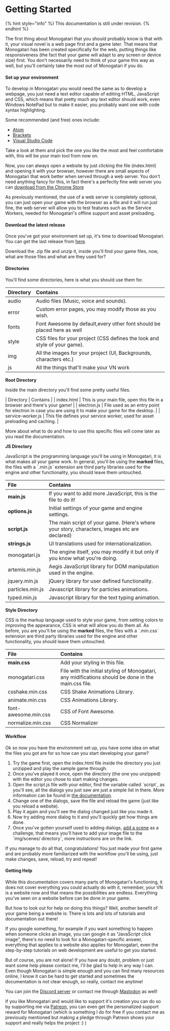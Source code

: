 # Getting Started

{% hint style="info" %}
This documentation is still under revision.
{% endhint %}

The first thing about Monogatari that you should probably know is that with it, your visual novel is a web page first and a game later. That means that Monogatari has been created specifically for the web, putting things like responsiveness \(the fact that your game will adapt to any screen or device size\) first. You don't necessarily need to think of your game this way as well, but you'll certainly take the most out of Monogatari if you do.

#### Set up your environment

To develop in Monogatari you would need the same as to develop a webpage, you just need a text editor capable of editing HTML, JavaScript and CSS, which means that pretty much any text editor should work, even Windows NotePad but to make it easier, you probably want one with code syntax highlighting.

Some recommended \(and free\) ones include:

* [Atom](https://atom.io/)
* [Brackets](http://brackets.io/)
* [Visual Studio Code](https://code.visualstudio.com)

Take a look at them and pick the one you like the most and feel comfortable with, this will be your main tool from now on.

Now, you can always open a website by just clicking the file \(index.html\) and opening it with your browser, however there are small aspects of Monogatari that work better when served through a web server. You don't need anything fancy for this, in fact there's a perfectly fine web server you can [download from the Chrome Store](https://chrome.google.com/webstore/detail/web-server-for-chrome/ofhbbkphhbklhfoeikjpcbhemlocgigb)

As previously mentioned, the use of a web server is completely optional, you can just open your game with the browser as a file and it will run just fine, the web server will allow you to test features such as the Service Workers, needed for Monogatari's offline support and asset preloading.

#### Download the latest release

Once you've got your environment set up, it's time to download Monogatari. You can get the last release from [here](https://github.com/Monogatari/Monogatari/releases/latest).

Download the .zip file and unzip it, inside you'll find your game files, now, what are those files and what are they used for?

#### Directories

You'll find some directories, here is what you should use them for.

| Directory | Contains |
| :--- | :--- |
| audio | Audio files \(Music, voice and sounds\). |
| error | Custom error pages, you may modify those as you wish. |
| fonts | Font Awesome by default,every other font should be placed here as well |
| style | CSS files for your project \(CSS defines the look and style of your game\). |
| img | All the images for your project \(UI, Backgrounds, characters etc.\) |
| js | All the things that'll make your VN work |

**Root Directory**

Inside the main directory you'll find some pretty useful files.

\| Directory \| Contains \| \| index.html \| This is your main file, open this file in a browser and there's your game! \| \| electron.js \| File used as an entry point for electron in case you are using it to make your game for the desktop. \| \| service-worker.js \| This file defines your service worker, used for asset preloading and caching. \|

More about what to do and how to use this specific files will come later as you read the documentation.

**JS Directory**

JavaScript is the programming language you'll be using in Monogatari, it is what makes all your game work. In general, you'll be using the **marked** files, the files with a ˋ.min.jsˋ extension are third party libraries used for the engine and other functionality, you should leave them untouched.

| File | Contains |
| :--- | :--- |
| **main.js** | If you want to add more JavaScript, this is the file to do it! |
| **options.js** | Initial settings of your game and engine settings. |
| **script.js** | The main script of your game. \(Here's where your story, characters, images etc are declared\) |
| **strings.js** | UI translations used for internationalization. |
| monogatari.js | The engine itself, you may modify it but only if you know what you're doing. |
| artemis.min.js | Aegis JavaScript library for DOM manipulation used in the engine. |
| jquery.min.js | jQuery library for user defined functionality. |
| particles.min.js | Javascript library for particles animations. |
| typed.min.js | Javascript library for the text typing animation. |

**Style Directory**

CSS is the markup language used to style your game, from setting colors to improving the appearance, CSS is what will allow you do them all. As before, you are you'll be using the **marked** files, the files with a ˋ.min.cssˋ extension are third party libraries used for the engine and other functionality, you should leave them untouched.

| File | Contains |
| :--- | :--- |
| **main.css** | Add your styling in this file. |
| monogatari.css | File with the initial styling of Monogatari, any midifications should be done in the main.css file. |
| csshake.min.css | CSS Shake Animations Library. |
| animate.min.css | CSS Animations Library. |
| font-awesome.min.css | CSS of Font Awesome. |
| normalize.min.css | CSS Normalizer |

#### Workflow

Ok so now you have the environment set up, you have some idea on what the files you got are for so how can you start developing your game?

1. Try the game first, open the index.html file inside the directory you just unzipped and play the sample game through.
2. Once you've played it once, open the directory \(the one you unzipped\) with the editor you chose to start making changes.
3. Open the script.js file with your editor, find the variable called ˋscriptˋ, as you'll see, all the dialogs you just saw are just a simple list in there. More information can be found in [the documentation](script/text.md).
4. Change one of the dialogs, save the file and reload the game \(just like you reload a website\).
5. Play it again and you'll see the dialog changed just like you made it. 
6. Now try adding more dialog to it and you'll quickly get how things are done.
7. Once you've gotten yourself used to adding dialogs, [add a scene](script/scenes.md) as a challenge, that means you'll have to add your image file to the ˋimg/scenes/ directoryˋ, more instructions are on the link.

If you manage to do all that, congratulations! You just made your first game and are probably more familiarized with the workflow you'll be using, just make changes, save, reload, try and repeat!

#### Getting Help

While this documentation covers many parts of Monogatari's functioning, it does not cover everything you could actually do with it, remember, your VN is a website now and that means the possibilities are endless. Everything you've seen on a website before can be done in your game.

But how to look out for help on doing this things? Well, another benefit of your game being a website is: There is lots and lots of tutorials and documentation out there!

If you google something, for example if you want something to happen when someone clicks an image, you can google it as "JavaScript click image", there's no need to look for a Monogatari-specific answer, everything that applies to a website also applies for Monogatari, even the step-by-step tutorials on web development are useful to get you started.

But of course, you are not alone! If you have any doubt, problem or just want some help please contact me, I'll be glad to help in any way I can. Even though Monogatari is simple enough and you can find many resources online, I know it can be hard to get started and sometimes the documentation is not clear enough, so really, contact me anytime!

You can join the [Discord server](https://discord.gg/sj4uPrP) or contact me through [Mastodon](https://mastodon.social/@HyuchiaDiego) as well!

If you like Monogatari and would like to support it's creation you can do so by supporting me via [Patreon](https://www.patreon.com/Hyuchia), you can even get the personalized support reward for Monogatari \(which is something I do for free if you contact me as previously mentioned but making a pledge through Patreon shows your support and really helps the project :\) \)

